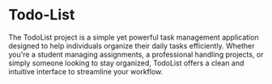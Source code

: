 # Todo-List
The TodoList project is a simple yet powerful task management application designed to help individuals organize their daily tasks efficiently. Whether you're a student managing assignments, a professional handling projects, or simply someone looking to stay organized, TodoList offers a clean and intuitive interface to streamline your workflow.
